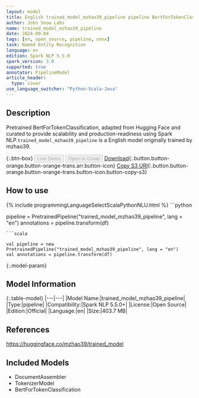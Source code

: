 ```yaml
---
layout: model
title: English trained_model_mzhao39_pipeline pipeline BertForTokenClassification from mzhao39
author: John Snow Labs
name: trained_model_mzhao39_pipeline
date: 2024-09-04
tags: [en, open_source, pipeline, onnx]
task: Named Entity Recognition
language: en
edition: Spark NLP 5.5.0
spark_version: 3.0
supported: true
annotator: PipelineModel
article_header:
  type: cover
use_language_switcher: "Python-Scala-Java"
---
```


## Description

Pretrained BertForTokenClassification, adapted from Hugging Face and curated to provide scalability and production-readiness using Spark NLP.`trained_model_mzhao39_pipeline` is a English model originally trained by mzhao39.

{:.btn-box}
<button class="button button-orange" disabled>Live Demo</button>
<button class="button button-orange" disabled>Open in Colab</button>
[Download](https://s3.amazonaws.com/auxdata.johnsnowlabs.com/public/models/trained_model_mzhao39_pipeline_en_5.5.0_3.0_1725477796672.zip){:.button.button-orange.button-orange-trans.arr.button-icon}
[Copy S3 URI](s3://auxdata.johnsnowlabs.com/public/models/trained_model_mzhao39_pipeline_en_5.5.0_3.0_1725477796672.zip){:.button.button-orange.button-orange-trans.button-icon.button-copy-s3}

## How to use



<div class="tabs-box" markdown="1">
{% include programmingLanguageSelectScalaPythonNLU.html %}
```python

pipeline = PretrainedPipeline("trained_model_mzhao39_pipeline", lang = "en")
annotations =  pipeline.transform(df)   

```
```scala

val pipeline = new PretrainedPipeline("trained_model_mzhao39_pipeline", lang = "en")
val annotations = pipeline.transform(df)

```
</div>

{:.model-param}
## Model Information

{:.table-model}
|---|---|
|Model Name:|trained_model_mzhao39_pipeline|
|Type:|pipeline|
|Compatibility:|Spark NLP 5.5.0+|
|License:|Open Source|
|Edition:|Official|
|Language:|en|
|Size:|403.7 MB|

## References

https://huggingface.co/mzhao39/trained_model

## Included Models

- DocumentAssembler
- TokenizerModel
- BertForTokenClassification
